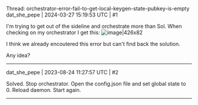Thread: orchestrator-error-fail-to-get-local-keygen-state-pubkey-is-empty
dat_she_pepe | 2024-03-27 15:19:53 UTC | #1

I'm trying to get out of the sideline and orchestrate more than Sol. When checking on my orchestrator I get this: 
![image|426x82](upload://liPoNpAPQFLdznVcw030NQFW4Dh.png)

I think we already encoutered this error but can't find back the solution.

Any idea?

-------------------------

dat_she_pepe | 2023-08-24 11:27:57 UTC | #2

Solved. Stop orchestrator. Open the config.json file and set global state to 0. Reload daemon. Start again.

-------------------------

